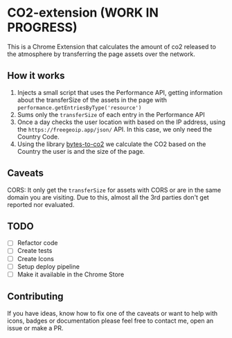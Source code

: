 # CO2-extension (WORK IN PROGRESS)
This is a Chrome Extension that calculates the amount of co2 released to the atmosphere by transferring
the page assets over the network.

## How it works
1. Injects a small script that uses the Performance API, getting information about the transferSize of the assets in 
the page with `performance.getEntriesByType('resource')`
2. Sums only the `transferSize` of each entry in the Performance API
3. Once a day checks the user location with based on the IP address, using the `https://freegeoip.app/json/` API.
In this case, we only need the Country Code.
4. Using the library [bytes-to-co2](https://github.com/dvelasquez/bytes-to-co2) we calculate the CO2 based
on the Country the user is and the size of the page.

## Caveats
CORS: It only get the `transferSize` for assets with CORS or are in the same domain you are visiting.
Due to this, almost all the 3rd parties don't get reported nor evaluated.

## TODO
- [ ] Refactor code
- [ ] Create tests
- [ ] Create Icons
- [ ] Setup deploy pipeline
- [ ] Make it available in the Chrome Store

## Contributing
If you have ideas, know how to fix one of the caveats or want to help with icons, badges or documentation
please feel free to contact me, open an issue or make a PR.
